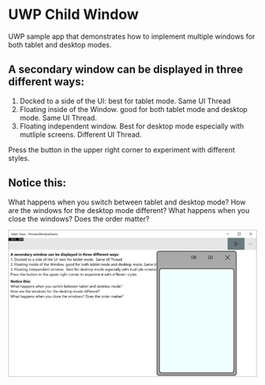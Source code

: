 # UWP Child Window
UWP sample app that demonstrates how to implement multiple windows for both tablet and desktop modes.

## A secondary window can be displayed in three different ways:
1. Docked to a side of the UI: best for tablet mode.  Same UI Thread
2. Floating inside of the Window. good for both tablet mode and desktop mode. Same UI Thread.
3. Floating independent window.  Best for desktop mode especially with mutliple screens. Different UI Thread.

Press the button in the upper right corner to experiment with different styles.

## Notice this:
What happens when you switch between tablet and desktop mode?
How are the windows for the desktop mode different?
What happens when you close the windows? Does the order matter?

![App Screenshot](PreviewWindowScreenShot.png)
